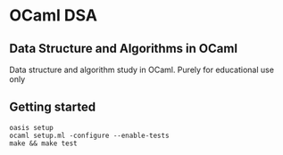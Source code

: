 # OCaml DSA

## Data Structure and Algorithms in OCaml

Data structure and algorithm study in OCaml. Purely for educational use only

## Getting started

```
oasis setup
ocaml setup.ml -configure --enable-tests
make && make test
```
